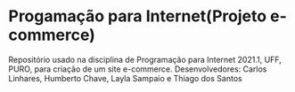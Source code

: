 # Progamação para Internet(Projeto e-commerce)
 Repositório usado na disciplina de Programação para Internet 2021.1, UFF, PURO, para criação de um site e-commerce.
 Desenvolvedores: Carlos Linhares, Humberto Chave, Layla Sampaio e Thiago dos Santos
